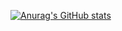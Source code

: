 [![Anurag's GitHub stats](https://github-readme-stats.vercel.app/api?username=5uhwann)](https://github.com/anuraghazra/github-readme-stats)
